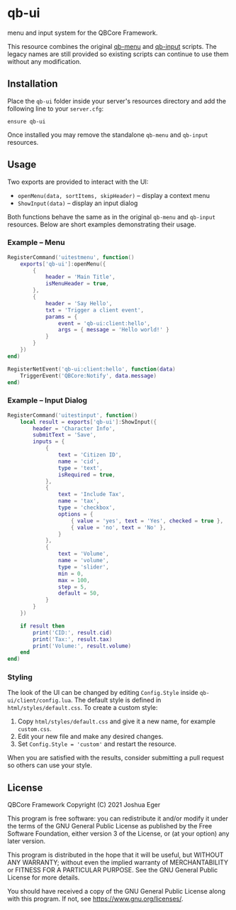 # qb-ui

menu and input system for the QBCore Framework.

This resource combines the original [qb-menu](../qb-menu) and [qb-input](../qb-input) scripts. The legacy names are still provided so existing scripts can continue to use them without any modification.

## Installation

Place the `qb-ui` folder inside your server's resources directory and add the following line to your `server.cfg`:

```
ensure qb-ui
```

Once installed you may remove the standalone `qb-menu` and `qb-input` resources.

## Usage

Two exports are provided to interact with the UI:

- `openMenu(data, sortItems, skipHeader)` – display a context menu
- `ShowInput(data)` – display an input dialog

Both functions behave the same as in the original `qb-menu` and `qb-input`
resources. Below are short examples demonstrating their usage.

### Example – Menu

```lua
RegisterCommand('uitestmenu', function()
    exports['qb-ui']:openMenu({
        {
            header = 'Main Title',
            isMenuHeader = true,
        },
        {
            header = 'Say Hello',
            txt = 'Trigger a client event',
            params = {
                event = 'qb-ui:client:hello',
                args = { message = 'Hello world!' }
            }
        }
    })
end)

RegisterNetEvent('qb-ui:client:hello', function(data)
    TriggerEvent('QBCore:Notify', data.message)
end)
```

### Example – Input Dialog

```lua
RegisterCommand('uitestinput', function()
    local result = exports['qb-ui']:ShowInput({
        header = 'Character Info',
        submitText = 'Save',
        inputs = {
            {
                text = 'Citizen ID',
                name = 'cid',
                type = 'text',
                isRequired = true,
            },
            {
                text = 'Include Tax',
                name = 'tax',
                type = 'checkbox',
                options = {
                    { value = 'yes', text = 'Yes', checked = true },
                    { value = 'no', text = 'No' },
                }
            },
            {
                text = 'Volume',
                name = 'volume',
                type = 'slider',
                min = 0,
                max = 100,
                step = 5,
                default = 50,
            }
        }
    })

    if result then
        print('CID:', result.cid)
        print('Tax:', result.tax)
        print('Volume:', result.volume)
    end
end)
```

### Styling

The look of the UI can be changed by editing `Config.Style` inside
`qb-ui/client/config.lua`. The default style is defined in
`html/styles/default.css`. To create a custom style:

1. Copy `html/styles/default.css` and give it a new name, for example
   `custom.css`.
2. Edit your new file and make any desired changes.
3. Set `Config.Style = 'custom'` and restart the resource.

When you are satisfied with the results, consider submitting a pull request so
others can use your style.

## License

QBCore Framework
Copyright (C) 2021 Joshua Eger

This program is free software: you can redistribute it and/or modify
it under the terms of the GNU General Public License as published by
the Free Software Foundation, either version 3 of the License, or
(at your option) any later version.

This program is distributed in the hope that it will be useful,
but WITHOUT ANY WARRANTY; without even the implied warranty of
MERCHANTABILITY or FITNESS FOR A PARTICULAR PURPOSE.  See the
GNU General Public License for more details.

You should have received a copy of the GNU General Public License
along with this program.  If not, see <https://www.gnu.org/licenses/>.
